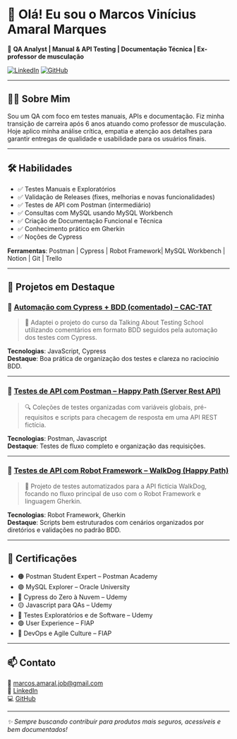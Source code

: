 # 👋 Olá! Eu sou o Marcos Vinícius Amaral Marques

🎯 **QA Analyst | Manual & API Testing | Documentação Técnica | Ex-professor de musculação**

[![LinkedIn](https://img.shields.io/badge/-LinkedIn-blue?logo=linkedin)](https://www.linkedin.com/in/marcosviniciusconnect)
[![GitHub](https://img.shields.io/badge/-GitHub-black?logo=github)](https://github.com/mvqe)

---

## 👨‍💻 Sobre Mim

Sou um QA com foco em testes manuais, APIs e documentação. Fiz minha transição de carreira após 6 anos atuando como professor de musculação. Hoje aplico minha análise crítica, empatia e atenção aos detalhes para garantir entregas de qualidade e usabilidade para os usuários finais.

---

## 🛠️ Habilidades

- ✅ Testes Manuais e Exploratórios
- ✅ Validação de Releases (fixes, melhorias e novas funcionalidades)
- ✅ Testes de API com Postman (intermediário)
- ✅ Consultas com MySQL usando MySQL Workbench
- ✅ Criação de Documentação Funcional e Técnica
- ✅ Conhecimento prático em Gherkin
- ✅ Noções de Cypress

**Ferramentas**: Postman | Cypress | Robot Framework| MySQL Workbench | Notion | Git | Trello

---

## 📂 Projetos em Destaque

### 🔹 [Automação com Cypress + BDD (comentado) – CAC-TAT](https://github.com/mvqe/CAC-TAT-cypress-tests)

> 🧪 Adaptei o projeto do curso da Talking About Testing School utilizando comentários em formato BDD seguidos pela automação dos testes com Cypress.

**Tecnologias**: JavaScript, Cypress  
**Destaque**: Boa prática de organização dos testes e clareza no raciocínio BDD.

---

### 🔹 [Testes de API com Postman – Happy Path (Server Rest API)](https://github.com/mvqe/server-rest-api-happy-path-postman-tests)

> 🔍 Coleções de testes organizadas com variáveis globais, pré-requisitos e scripts para checagem de resposta em uma API REST fictícia.

**Tecnologias**: Postman, Javascript  
**Destaque**: Testes de fluxo completo e organização das requisições.

---

### 🔹 [Testes de API com Robot Framework – WalkDog (Happy Path)](https://github.com/mvqe/walkdog-rf-happy-path-tests)

> 🤖 Projeto de testes automatizados para a API fictícia WalkDog, focando no fluxo principal de uso com o Robot Framework e linguagem Gherkin.

**Tecnologias**: Robot Framework, Gherkin  
**Destaque**: Scripts bem estruturados com cenários organizados por diretórios e validações no padrão BDD.

---

## 🧾 Certificações

- 🟠 Postman Student Expert – Postman Academy  
- 🟣 MySQL Explorer – Oracle University  
- 🔵 Cypress do Zero à Nuvem – Udemy  
- 🟡 Javascript para QAs – Udemy  
- 🔵 Testes Exploratórios e de Software – Udemy  
- 🟢 User Experience – FIAP  
- 🔴 DevOps e Agile Culture – FIAP  

---

## 📫 Contato

📧 marcos.amaral.job@gmail.com  
🔗 [LinkedIn](https://www.linkedin.com/in/marcosviniciusconnect)  
💻 [GitHub](https://github.com/mvqe)

---

_✨ Sempre buscando contribuir para produtos mais seguros, acessíveis e bem documentados!_
